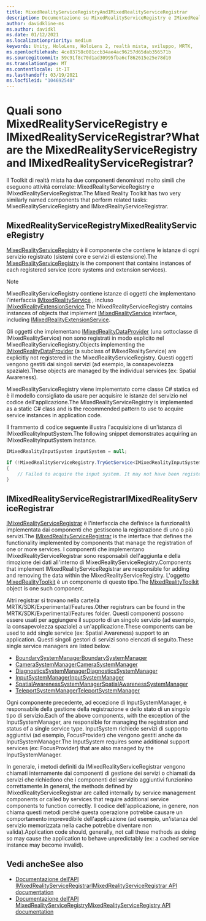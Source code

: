 ```yaml
---
title: MixedRealityServiceRegistryAndIMixedRealityServiceRegistrar
description: Documentazione su MixedRealityServiceRegistry e IMixedRealityServiceRegistrar
author: davidkline-ms
ms.author: davidkl
ms.date: 01/12/2021
ms.localizationpriority: medium
keywords: Unity, HoloLens, HoloLens 2, realtà mista, sviluppo, MRTK,
ms.openlocfilehash: 4ce83758c081ccb34ae4ac96257d65dab356571b
ms.sourcegitcommit: 59c91f8c70d1ad30995fba6cf862615e25e78d10
ms.translationtype: MT
ms.contentlocale: it-IT
ms.lasthandoff: 03/19/2021
ms.locfileid: "104692548"
---
```

# <a name="what-are-the-mixedrealityserviceregistry-and-imixedrealityserviceregistrar"></a><span data-ttu-id="48f4a-104">Quali sono MixedRealityServiceRegistry e IMixedRealityServiceRegistrar?</span><span class="sxs-lookup"><span data-stu-id="48f4a-104">What are the MixedRealityServiceRegistry and IMixedRealityServiceRegistrar?</span></span>

<span data-ttu-id="48f4a-105">Il Toolkit di realtà mista ha due componenti denominati molto simili che eseguono attività correlate: MixedRealityServiceRegistry e IMixedRealityServiceRegistrar.</span><span class="sxs-lookup"><span data-stu-id="48f4a-105">The Mixed Reality Toolkit has two very similarly named components that perform related tasks: MixedRealityServiceRegistry and IMixedRealityServiceRegistrar.</span></span>

## <a name="mixedrealityserviceregistry"></a><span data-ttu-id="48f4a-106">MixedRealityServiceRegistry</span><span class="sxs-lookup"><span data-stu-id="48f4a-106">MixedRealityServiceRegistry</span></span>

<span data-ttu-id="48f4a-107">[MixedRealityServiceRegistry](xref:Microsoft.MixedReality.Toolkit.MixedRealityServiceRegistry) è il componente che contiene le istanze di ogni servizio registrato (sistemi core e servizi di estensione).</span><span class="sxs-lookup"><span data-stu-id="48f4a-107">The [MixedRealityServiceRegistry](xref:Microsoft.MixedReality.Toolkit.MixedRealityServiceRegistry) is the component that contains instances of each registered service (core systems and extension services).</span></span>

> [!NOTE]
> <span data-ttu-id="48f4a-108">MixedRealityServiceRegistry contiene istanze di oggetti che implementano l'interfaccia [IMixedRealityService](xref:Microsoft.MixedReality.Toolkit.IMixedRealityService) , incluso [IMixedRealityExtensionService](xref:Microsoft.MixedReality.Toolkit.IMixedRealityExtensionService).</span><span class="sxs-lookup"><span data-stu-id="48f4a-108">The MixedRealityServiceRegistry contains instances of objects that implement [IMixedRealityService](xref:Microsoft.MixedReality.Toolkit.IMixedRealityService) interface, including [IMixedRealityExtensionService](xref:Microsoft.MixedReality.Toolkit.IMixedRealityExtensionService).</span></span>
>
><span data-ttu-id="48f4a-109">Gli oggetti che implementano [IMixedRealityDataProvider](xref:Microsoft.MixedReality.Toolkit.IMixedRealityDataProvider) (una sottoclasse di IMixedRealityService) non sono registrati in modo esplicito nel MixedRealityServiceRegistry.</span><span class="sxs-lookup"><span data-stu-id="48f4a-109">Objects implementing the [IMixedRealityDataProvider](xref:Microsoft.MixedReality.Toolkit.IMixedRealityDataProvider) (a subclass of IMixedRealityService) are explicitly not registered in the MixedRealityServiceRegistry.</span></span> <span data-ttu-id="48f4a-110">Questi oggetti vengono gestiti dai singoli servizi (ad esempio, la consapevolezza spaziale).</span><span class="sxs-lookup"><span data-stu-id="48f4a-110">These objects are managed by the individual services (ex: Spatial Awareness).</span></span>

<span data-ttu-id="48f4a-111">MixedRealityServiceRegistry viene implementato come classe C# statica ed è il modello consigliato da usare per acquisire le istanze del servizio nel codice dell'applicazione.</span><span class="sxs-lookup"><span data-stu-id="48f4a-111">The MixedRealityServiceRegistry is implemented as a static C# class and is the recommended pattern to use to acquire service instances in application code.</span></span>

<span data-ttu-id="48f4a-112">Il frammento di codice seguente illustra l'acquisizione di un'istanza di IMixedRealityInputSystem.</span><span class="sxs-lookup"><span data-stu-id="48f4a-112">The following snippet demonstrates acquiring an IMixedRealityInputSystem instance.</span></span>

```c#
IMixedRealityInputSystem inputSystem = null;

if (!MixedRealityServiceRegistry.TryGetService<IMixedRealityInputSystem>(out inputSystem))
{
    // Failed to acquire the input system. It may not have been registered
}
```

## <a name="imixedrealityserviceregistrar"></a><span data-ttu-id="48f4a-113">IMixedRealityServiceRegistrar</span><span class="sxs-lookup"><span data-stu-id="48f4a-113">IMixedRealityServiceRegistrar</span></span>

<span data-ttu-id="48f4a-114">[IMixedRealityServiceRegistrar](xref:Microsoft.MixedReality.Toolkit.IMixedRealityServiceRegistrar) è l'interfaccia che definisce la funzionalità implementata dai componenti che gestiscono la registrazione di uno o più servizi.</span><span class="sxs-lookup"><span data-stu-id="48f4a-114">The [IMixedRealityServiceRegistrar](xref:Microsoft.MixedReality.Toolkit.IMixedRealityServiceRegistrar) is the interface that defines the functionality implemented by components that manage the registration of one or more services.</span></span> <span data-ttu-id="48f4a-115">I componenti che implementano IMixedRealityServiceRegistrar sono responsabili dell'aggiunta e della rimozione dei dati all'interno di MixedRealityServiceRegistry.</span><span class="sxs-lookup"><span data-stu-id="48f4a-115">Components that implement IMixedRealityServiceRegistrar are responsible for adding and removing the data within the MixedRealityServiceRegistry.</span></span> <span data-ttu-id="48f4a-116">L'oggetto [MixedRealityToolkit](xref:Microsoft.MixedReality.Toolkit.MixedRealityToolkit) è un componente di questo tipo.</span><span class="sxs-lookup"><span data-stu-id="48f4a-116">The [MixedRealityToolkit](xref:Microsoft.MixedReality.Toolkit.MixedRealityToolkit) object is one such component.</span></span>

<span data-ttu-id="48f4a-117">Altri registrar si trovano nella cartella MRTK/SDK/Experimental/Features.</span><span class="sxs-lookup"><span data-stu-id="48f4a-117">Other registrars can be found in the MRTK/SDK/Experimental/Features folder.</span></span> <span data-ttu-id="48f4a-118">Questi componenti possono essere usati per aggiungere il supporto di un singolo servizio (ad esempio, la consapevolezza spaziale) a un'applicazione.</span><span class="sxs-lookup"><span data-stu-id="48f4a-118">These components can be used to add single service (ex: Spatial Awareness) support to an application.</span></span> <span data-ttu-id="48f4a-119">Questi singoli gestori di servizi sono elencati di seguito.</span><span class="sxs-lookup"><span data-stu-id="48f4a-119">These single service managers are listed below.</span></span>

- [<span data-ttu-id="48f4a-120">BoundarySystemManager</span><span class="sxs-lookup"><span data-stu-id="48f4a-120">BoundarySystemManager</span></span>](xref:Microsoft.MixedReality.Toolkit.Experimental.Boundary.BoundarySystemManager)
- [<span data-ttu-id="48f4a-121">CameraSystemManager</span><span class="sxs-lookup"><span data-stu-id="48f4a-121">CameraSystemManager</span></span>](xref:Microsoft.MixedReality.Toolkit.Experimental.CameraSystem.CameraSystemManager)
- [<span data-ttu-id="48f4a-122">DiagnosticsSystemManager</span><span class="sxs-lookup"><span data-stu-id="48f4a-122">DiagnosticsSystemManager</span></span>](xref:Microsoft.MixedReality.Toolkit.Experimental.Diagnostics.DiagnosticsSystemManager)
- [<span data-ttu-id="48f4a-123">InputSystemManager</span><span class="sxs-lookup"><span data-stu-id="48f4a-123">InputSystemManager</span></span>](xref:Microsoft.MixedReality.Toolkit.Experimental.Input.InputSystemManager)
- [<span data-ttu-id="48f4a-124">SpatialAwarenessSystemManager</span><span class="sxs-lookup"><span data-stu-id="48f4a-124">SpatialAwarenessSystemManager</span></span>](xref:Microsoft.MixedReality.Toolkit.Experimental.SpatialAwareness.SpatialAwarenessSystemManager)
- [<span data-ttu-id="48f4a-125">TeleportSystemManager</span><span class="sxs-lookup"><span data-stu-id="48f4a-125">TeleportSystemManager</span></span>](xref:Microsoft.MixedReality.Toolkit.Experimental.Teleport.TeleportSystemManager)

<span data-ttu-id="48f4a-126">Ogni componente precedente, ad eccezione di InputSystemManager, è responsabile della gestione della registrazione e dello stato di un singolo tipo di servizio.</span><span class="sxs-lookup"><span data-stu-id="48f4a-126">Each of the above components, with the exception of the InputSystemManager, are responsible for managing the registration and status of a single service type.</span></span> <span data-ttu-id="48f4a-127">InputSystem richiede servizi di supporto aggiuntivi (ad esempio, FocusProvider) che vengono gestiti anche da InputSystemManager.</span><span class="sxs-lookup"><span data-stu-id="48f4a-127">The InputSystem requires some additional support services (ex: FocusProvider) that are also managed by the InputSystemManager.</span></span>

<span data-ttu-id="48f4a-128">In generale, i metodi definiti da IMixedRealityServiceRegistrar vengono chiamati internamente dai componenti di gestione dei servizi o chiamati da servizi che richiedono che i componenti del servizio aggiuntivi funzionino correttamente.</span><span class="sxs-lookup"><span data-stu-id="48f4a-128">In general, the methods defined by IMixedRealityServiceRegistrar are called internally by service management components or called by services that require additional service components to function correctly.</span></span> <span data-ttu-id="48f4a-129">Il codice dell'applicazione, in genere, non chiama questi metodi perché questa operazione potrebbe causare un comportamento imprevedibile dell'applicazione (ad esempio, un'istanza del servizio memorizzata nella cache potrebbe diventare non valida).</span><span class="sxs-lookup"><span data-stu-id="48f4a-129">Application code should, generally, not call these methods as doing so may cause the application to behave unpredictably (ex: a cached service instance may become invalid).</span></span>

## <a name="see-also"></a><span data-ttu-id="48f4a-130">Vedi anche</span><span class="sxs-lookup"><span data-stu-id="48f4a-130">See also</span></span>

- [<span data-ttu-id="48f4a-131">Documentazione dell'API IMixedRealityServiceRegistrar</span><span class="sxs-lookup"><span data-stu-id="48f4a-131">IMixedRealityServiceRegistrar API documentation</span></span>](xref:Microsoft.MixedReality.Toolkit.IMixedRealityServiceRegistrar)
- [<span data-ttu-id="48f4a-132">Documentazione dell'API MixedRealityServiceRegistry</span><span class="sxs-lookup"><span data-stu-id="48f4a-132">MixedRealityServiceRegistry API documentation</span></span>](xref:Microsoft.MixedReality.Toolkit.MixedRealityServiceRegistry)
